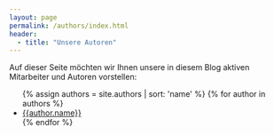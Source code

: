 ```yaml
---
layout: page
permalink: /authors/index.html
header: 
  - title: "Unsere Autoren"
---
```


Auf dieser Seite möchten wir Ihnen unsere in diesem Blog aktiven Mitarbeiter und Autoren vorstellen:

<ul>
{% assign authors = site.authors | sort: 'name' %}
{% for author in authors %}
	<li><a href="{{ site.baseurl }}{{author.url}}">{{author.name}}</a></li>
{% endfor %}
</ul>
